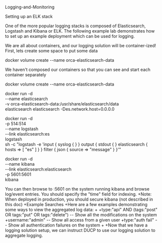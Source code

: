  Logging-and-Monitoring

Setting up an ELK stack

One of the more popular logging stacks is composed of Elasticsearch, Logstash and Kibana or ELK. The following example lab demonstrates how to set up an example deployment which can be used for logging.  

We are all about containers, and our logging solution will be container-ized!
First, lets create some space to put some data

docker volume create --name orca-elasticsearch-data

We haven't composed our containers so that you can see and start each container separately

docker volume create --name orca-elasticsearch-data

docker run -d \
    --name elasticsearch \
    -v orca-elasticsearch-data:/usr/share/elasticsearch/data \
    elasticsearch elasticsearch -Des.network.host=0.0.0.0

docker run -d \
    -p 514:514 \
    --name logstash \
    --link elasticsearch:es \
    logstash \
    sh -c "logstash -e 'input { syslog { } } output { stdout { } elasticsearch { hosts => [ \"es\" ] } } filter { json { source => \"message\" } }'"

docker run -d \
    --name kibana \
    --link elasticsearch:elasticsearch \
    -p 5601:5601 \
    kibana

You can then browse to <host0>:<port>5601 on the system running kibana and browse log/event entries. You should specify the "time" field for indexing.
+Note: When deployed in production, you should secure kibana (not described in this doc)
+Example Searches
+Here are a few examples demonstrating some ways to view the aggregated log data:
+
+type:"api" AND (tags:"post" OR tags:"put" OR tags:"delete") -- Show all the modifications on the system
+username:"admin" -- Show all access from a given user
+type:"auth fail" -- Show all authentication failures on the system
+
+Now that we have a logging solution setup, we can instruct DUCP to use our logging solution to aggregate logging.
